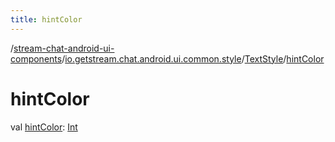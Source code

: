 ```yaml
---
title: hintColor
---
```

/[stream-chat-android-ui-components](../../index.md)/[io.getstream.chat.android.ui.common.style](../index.md)/[TextStyle](index.md)/[hintColor](hintColor.md)  
  
  
  
# hintColor  
val [hintColor](hintColor.md): [Int](https://kotlinlang.org/api/latest/jvm/stdlib/kotlin/-int/index.html)
